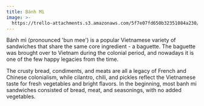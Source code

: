 ```yaml
---
title: Bánh Mì
image: >-
  https://trello-attachments.s3.amazonaws.com/5f7e07fd650b32351084a230/5f900b98974c1b739ededf8a/ce8c15899d94eed9d5e97d8394f959fc/banh-mi.jpg
---
```


Bánh mì (pronounced 'bun mee') is a popular Vietnamese variety of sandwiches that share the same core ingredient - a baguette. The baguette was brought over to Vietnam during the colonial period, and nowadays it is one of the few happy legacies from the time.

The crusty bread, condiments, and meats are all a legacy of French and Chinese colonialism, while cilantro, chili, and pickles reflect the Vietnamese taste for fresh vegetables and bright flavors. In the beginning, most banh mi sandwiches consisted of bread, meat, and seasonings, with no added vegetables.
